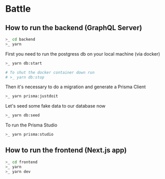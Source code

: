 # Battle

## How to run the backend (GraphQL Server)

```bash
>_ cd backend
>_ yarn
```

First you need to run the postgress db on your local machine (via docker)

```bash
>_ yarn db:start

# To shut the docker container down run
# >_ yarn db:stop
```

Then it's necessary to do a migration and generate a Prisma Client

```bash
>_ yarn prisma:justdoit
```

Let's seed some fake data to our database now

```bash
>_ yarn db:seed
```

To run the Prisma Studio

```bash
>_ yarn prisma:studio
```

## How to run the frontend (Next.js app)

```bash
>_ cd frontend
>_ yarn
>_ yarn dev
```
